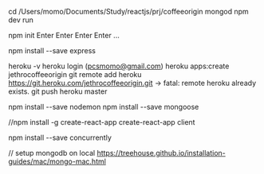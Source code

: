 cd /Users/momo/Documents/Study/reactjs/prj/coffeeorigin
mongod
npm dev run


npm init
Enter Enter Enter Enter ...

npm install --save express

heroku -v
heroku login (pcsmomo@gmail.com)
heroku apps:create jethrocoffeeorigin
git remote add heroku https://git.heroku.com/jethrocoffeeorigin.git
-> fatal: remote heroku already exists.
git push heroku master

npm install --save nodemon
npm install --save mongoose

//npm install -g create-react-app
create-react-app client

npm install --save concurrently

// setup mongodb on local
https://treehouse.github.io/installation-guides/mac/mongo-mac.html
